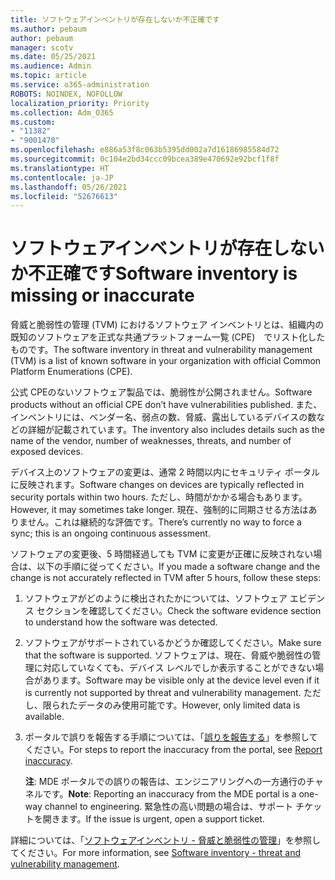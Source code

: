 ```yaml
---
title: ソフトウェアインベントリが存在しないか不正確です
ms.author: pebaum
author: pebaum
manager: scotv
ms.date: 05/25/2021
ms.audience: Admin
ms.topic: article
ms.service: o365-administration
ROBOTS: NOINDEX, NOFOLLOW
localization_priority: Priority
ms.collection: Adm_O365
ms.custom:
- "11382"
- "9001470"
ms.openlocfilehash: e886a53f8c063b5395dd002a7d16186985584d72
ms.sourcegitcommit: 0c104e2bd34ccc09bcea389e470692e92bcf1f8f
ms.translationtype: HT
ms.contentlocale: ja-JP
ms.lasthandoff: 05/26/2021
ms.locfileid: "52676613"
---
```

# <a name="software-inventory-is-missing-or-inaccurate"></a><span data-ttu-id="11908-102">ソフトウェアインベントリが存在しないか不正確です</span><span class="sxs-lookup"><span data-stu-id="11908-102">Software inventory is missing or inaccurate</span></span>

<span data-ttu-id="11908-103">脅威と脆弱性の管理 (TVM) におけるソフトウェア インベントリとは、組織内の既知のソフトウェアを正式な共通プラットフォーム一覧 (CPE)　でリスト化したものです。</span><span class="sxs-lookup"><span data-stu-id="11908-103">The software inventory in threat and vulnerability management (TVM) is a list of known software in your organization with official Common Platform Enumerations (CPE).</span></span>

<span data-ttu-id="11908-104">公式 CPEのないソフトウェア製品では、脆弱性が公開されません。</span><span class="sxs-lookup"><span data-stu-id="11908-104">Software products without an official CPE don’t have vulnerabilities published.</span></span> <span data-ttu-id="11908-105">また、インベントリには、ベンダー名、弱点の数、脅威、露出しているデバイスの数などの詳細が記載されています。</span><span class="sxs-lookup"><span data-stu-id="11908-105">The inventory also includes details such as the name of the vendor, number of weaknesses, threats, and number of exposed devices.</span></span>

<span data-ttu-id="11908-106">デバイス上のソフトウェアの変更は、通常 2 時間以内にセキュリティ ポータルに反映されます。</span><span class="sxs-lookup"><span data-stu-id="11908-106">Software changes on devices are typically reflected in security portals within two hours.</span></span> <span data-ttu-id="11908-107">ただし、時間がかかる場合もあります。</span><span class="sxs-lookup"><span data-stu-id="11908-107">However, it may sometimes take longer.</span></span> <span data-ttu-id="11908-108">現在、強制的に同期させる方法はありません。これは継続的な評価です。</span><span class="sxs-lookup"><span data-stu-id="11908-108">There’s currently no way to force a sync; this is an ongoing continuous assessment.</span></span>

<span data-ttu-id="11908-109">ソフトウェアの変更後、5 時間経過しても TVM に変更が正確に反映されない場合は、以下の手順に従ってください。</span><span class="sxs-lookup"><span data-stu-id="11908-109">If you made a software change and the change is not accurately reflected in TVM after 5 hours, follow these steps:</span></span>

1. <span data-ttu-id="11908-110">ソフトウェアがどのように検出されたかについては、ソフトウェア エビデンス セクションを確認してください。</span><span class="sxs-lookup"><span data-stu-id="11908-110">Check the software evidence section to understand how the software was detected.</span></span>
1. <span data-ttu-id="11908-111">ソフトウェアがサポートされているかどうか確認してください。</span><span class="sxs-lookup"><span data-stu-id="11908-111">Make sure that the software is supported.</span></span> <span data-ttu-id="11908-112">ソフトウェアは、現在、脅威や脆弱性の管理に対応していなくても、デバイス レベルでしか表示することができない場合があります。</span><span class="sxs-lookup"><span data-stu-id="11908-112">Software may be visible only at the device level even if it is currently not supported by threat and vulnerability management.</span></span> <span data-ttu-id="11908-113">ただし、限られたデータのみ使用可能です。</span><span class="sxs-lookup"><span data-stu-id="11908-113">However, only limited data is available.</span></span>
1. <span data-ttu-id="11908-114">ポータルで誤りを報告する手順については、「[誤りを報告する](/microsoft-365/security/defender-endpoint/tvm-software-inventory?view=o365-worldwide#report-inaccuracy)」を参照してください。</span><span class="sxs-lookup"><span data-stu-id="11908-114">For steps to report the inaccuracy from the portal, see [Report inaccuracy](/microsoft-365/security/defender-endpoint/tvm-software-inventory?view=o365-worldwide#report-inaccuracy).</span></span>
   
    <span data-ttu-id="11908-115">**注**: MDE ポータルでの誤りの報告は、エンジニアリングへの一方通行のチャネルです。</span><span class="sxs-lookup"><span data-stu-id="11908-115">**Note**: Reporting an inaccuracy from the MDE portal is a one-way channel to engineering.</span></span> <span data-ttu-id="11908-116">緊急性の高い問題の場合は、サポート チケットを開きます。</span><span class="sxs-lookup"><span data-stu-id="11908-116">If the issue is urgent, open a support ticket.</span></span>

<span data-ttu-id="11908-117">詳細については、「[ソフトウェアインベントリ - 脅威と脆弱性の管理](/microsoft-365/security/defender-endpoint/tvm-software-inventory)」を参照してください。</span><span class="sxs-lookup"><span data-stu-id="11908-117">For more information, see [Software inventory - threat and vulnerability management](/microsoft-365/security/defender-endpoint/tvm-software-inventory).</span></span>